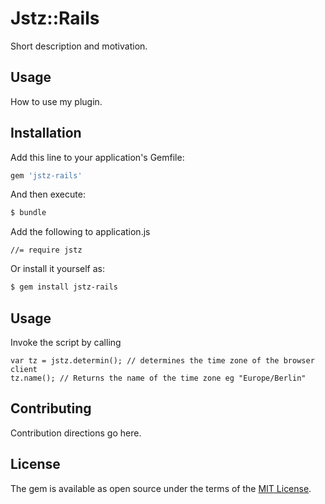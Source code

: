 # Jstz::Rails
Short description and motivation.

## Usage
How to use my plugin.

## Installation
Add this line to your application's Gemfile:

```ruby
gem 'jstz-rails'
```

And then execute:
```bash
$ bundle
```

Add the following to application.js
```
//= require jstz
```

Or install it yourself as:
```bash
$ gem install jstz-rails
```

## Usage
Invoke the script by calling
```
var tz = jstz.determin(); // determines the time zone of the browser client
tz.name(); // Returns the name of the time zone eg "Europe/Berlin"
```

## Contributing
Contribution directions go here.

## License
The gem is available as open source under the terms of the [MIT License](http://opensource.org/licenses/MIT).
